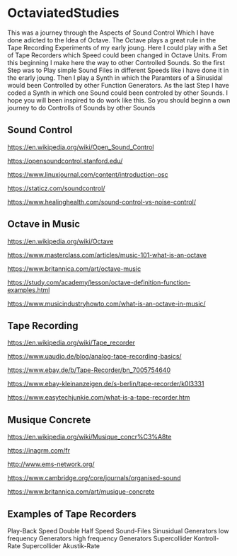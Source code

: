 # OctaviatedStudies

This was a journey through the Aspects of Sound Control
Which I have done adicted to the Idea of Octave.
The Octave plays a great rule in the Tape Recording
Experiments of my early joung. Here I could play with
a Set of Tape Recorders which Speed could been changed
in Octave Units. From this beginning I make here the
way to other Controlled Sounds. So the first Step
was to Play simple Sound Files in different Speeds
like i have done it in the erarly joung. Then I play
a Synth in which the Paramters of a Sinusidal would been
Controlled by other Function Generators. As the last Step
I have coded a Synth in which one Sound could been controled
by other Sounds. I hope you will been inspired to do work
like this. So you should beginn a own journey to do
Controlls of Sounds by other Sounds

## Sound Control 
https://en.wikipedia.org/wiki/Open_Sound_Control

https://opensoundcontrol.stanford.edu/

https://www.linuxjournal.com/content/introduction-osc

https://staticz.com/soundcontrol/

https://www.healinghealth.com/sound-control-vs-noise-control/

## Octave in Music
https://en.wikipedia.org/wiki/Octave

https://www.masterclass.com/articles/music-101-what-is-an-octave

https://www.britannica.com/art/octave-music

https://study.com/academy/lesson/octave-definition-function-examples.html

https://www.musicindustryhowto.com/what-is-an-octave-in-music/

## Tape Recording
https://en.wikipedia.org/wiki/Tape_recorder

https://www.uaudio.de/blog/analog-tape-recording-basics/

https://www.ebay.de/b/Tape-Recorder/bn_7005754640

https://www.ebay-kleinanzeigen.de/s-berlin/tape-recorder/k0l3331

https://www.easytechjunkie.com/what-is-a-tape-recorder.htm

## Musique Concrete
https://en.wikipedia.org/wiki/Musique_concr%C3%A8te

https://inagrm.com/fr

http://www.ems-network.org/

https://www.cambridge.org/core/journals/organised-sound

https://www.britannica.com/art/musique-concrete

## Examples of Tape Recorders


Play-Back Speed
Double Half Speed
Sound-Files 
Sinusidual Generators
low frequency Generators
high frequency Generators
Supercollider Kontroll-Rate
Supercollider Akustik-Rate
